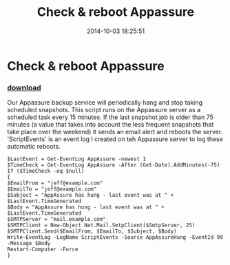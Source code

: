 ﻿---
pid:            5483
poster:         JeffH
title:          Check & reboot Appassure
date:           2014-10-03 18:25:51
format:         posh
parent:         0
parent:         0

---

# Check & reboot Appassure

### [download](5483.ps1)

Our Appassure backup service will periodically hang and stop taking scheduled snapshots. This script  runs on the Appassure server as a scheduled task every 15 minutes. If the last snapshot job is older than 75 minutes (a value that takes into account the less frequent snapshots that take place over the weekend) it sends an email alert and reboots the server. 'ScriptEvents' is an event log I created on teh Appassure server to log these automatic reboots.

```posh
$LastEvent = Get-EventLog AppAssure -newest 1
$TimeCheck = Get-EventLog AppAssure -After (Get-Date).AddMinutes(-75)
If ($TimeCheck -eq $null)
{
$EmailFrom = "jeff@example.com"
$EmailTo = "jeff@example.com"
$Subject = "AppAssure has hung - last event was at " + $LastEvent.TimeGenerated
$Body = "AppAssure has hung - last event was at " + $LastEvent.TimeGenerated
$SMTPServer = "mail.example.com"
$SMTPClient = New-Object Net.Mail.SmtpClient($SmtpServer, 25)
$SMTPClient.Send($EmailFrom, $EmailTo, $Subject, $Body)
Write-EventLog -LogName ScriptEvents -Source AppAssureHung -EventId 99 -Message $Body
Restart-Computer -Force
}

```
